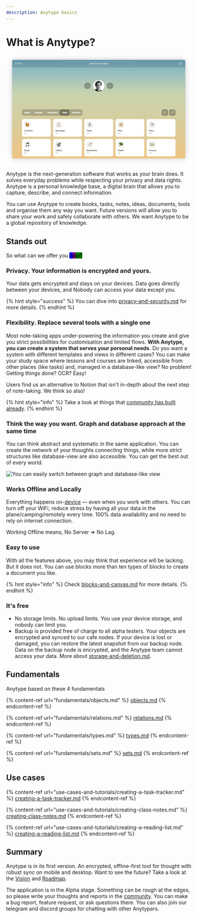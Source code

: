 ```yaml
---
description: Anytype basics
---
```


# What is Anytype?

![Home page](<.gitbook/assets/Screenshot 2021-11-05 at 18.45.31.png>)

Anytype is the next-generation software that works as your brain does. It solves everyday problems while respecting your privacy and data rights. Anytype is a personal knowledge base, a digital brain that allows you to capture, describe, and connect information.

You can use Anytype to create books, tasks, notes, ideas, documents, tools and organise them any way you want. Future versions will allow you to share your work and safely collaborate with others. We want Anytype to be a global repository of knowledge.

## Stands out

So what can we offer you <mark style="color:blue;"><mark style="background-color:blue;">n<mark style="background-color:blue;"></mark><mark style="color:blue;"><mark style="background-color:purple;">o<mark style="background-color:purple;"></mark><mark style="color:blue;"><mark style="background-color:green;">w<mark style="background-color:green;"></mark>?

### Privacy. Your information is encrypted and yours.

Your data gets encrypted and stays on your devices. Data goes directly between your devices, and  Nobody can access your data except you.

{% hint style="success" %}
You can dive into [privacy-and-security.md](how-does-anytype-work/privacy-and-security.md "mention") for more details.
{% endhint %}

### Flexibility. Replace several tools with a single one

Most note-taking apps under-powering the information you create and give you strict possibilities for customisation and limited flows. **With Anytype, you can create a system that serves your personal needs.** Do you want a system with different templates and views in different cases? You can make your study space where lessons and courses are linked, accessible from other places (like tasks) and, managed in a database-like view? No problem! Getting things done? OCR? Easy!

Users find us an alternative to Notion that isn't in-depth about the next step of note-taking. We think so also!

{% hint style="info" %}
Take a look at things that [community has built already](https://community.anytype.io/t/picture-thread-sets-relations-types-and-templates/1507/65).
{% endhint %}

### Think the way you want. Graph and database approach at the same time

You can think abstract and systematic in the same application. You can create the network of your thoughts connecting things, while more strict structures like database-view are also accessible. You can get the best out of every world.

![You can easily switch between graph and database-like view](<.gitbook/assets/test (1).gif>)

### Works Offline and Locally

Everything happens on-[device](https://ipfs.io/ipfs/QmR7GSQM93Cx5eAg6a6yRzNde1FQv7uL6X1o4k7zrJa3LX/ipfs.draft3.pdf) — even when you work with others. You can turn off your WiFi, reduce stress by having all your data in the plane/camping/remotely every time. 100% data availability and no need to rely on internet connection.

Working Offline means, No Server => No Lag. &#x20;

### Easy to use

With all the features above, you may think that experience will be lacking. But it does not. You can use blocks more than ten types of blocks to create a document you like.&#x20;

{% hint style="info" %}
Check [blocks-and-canvas.md](fundamentals/blocks-and-canvas.md "mention") for more details.
{% endhint %}

### It's free

* No storage limits. No upload limits. You use your device storage, and nobody can limit you.
* Backup is provided free of charge to all alpha testers. Your objects are encrypted and synced to our cafe nodes. If your device is lost or damaged, you can restore the latest snapshot from our backup node. Data on the backup node is encrypted, and the Anytype team cannot access your data.  More about  [storage-and-deletion.md](how-does-anytype-work/storage-and-deletion.md "mention").

## Fundamentals

Anytype based on these 4 fundamentals

{% content-ref url="fundamentals/objects.md" %}
[objects.md](fundamentals/objects.md)
{% endcontent-ref %}

{% content-ref url="fundamentals/relations.md" %}
[relations.md](fundamentals/relations.md)
{% endcontent-ref %}

{% content-ref url="fundamentals/types.md" %}
[types.md](fundamentals/types.md)
{% endcontent-ref %}

{% content-ref url="fundamentals/sets.md" %}
[sets.md](fundamentals/sets.md)
{% endcontent-ref %}

## Use cases

{% content-ref url="use-cases-and-tutorials/creating-a-task-tracker.md" %}
[creating-a-task-tracker.md](use-cases-and-tutorials/creating-a-task-tracker.md)
{% endcontent-ref %}

{% content-ref url="use-cases-and-tutorials/creating-class-notes.md" %}
[creating-class-notes.md](use-cases-and-tutorials/creating-class-notes.md)
{% endcontent-ref %}

{% content-ref url="use-cases-and-tutorials/creating-a-reading-list.md" %}
[creating-a-reading-list.md](use-cases-and-tutorials/creating-a-reading-list.md)
{% endcontent-ref %}

## Summary

Anytype is in its first version. An encrypted, offline-first tool for thought with robust sync on mobile and desktop. Want to see the future? Take a look at the [Vision](https://vision.anytype.io) and [Roadmap](https://community.anytype.io/t/release-plan-a-general-roadmap/1283).

The application is in the Alpha stage. Something can be rough at the edges, so please write your thoughts and reports in the [community](https://community.anytype.io). You can make a bug report, feature request, or ask questions there. You can also join our telegram and discord groups for chatting with other Anytypers.
